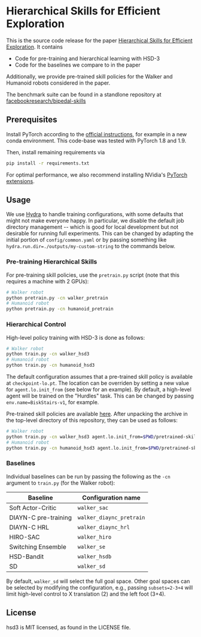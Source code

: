 # Hierarchical Skills for Efficient Exploration

This is the source code release for the paper [Hierarchical Skills for Efficient
Exploration](https://arxiv.org/abs/2110.10809). It contains

- Code for pre-training and hierarchical learning with HSD-3
- Code for the baselines we compare to in the paper

Additionally, we provide pre-trained skill policies for the Walker and Humanoid
robots considered in the paper.

The benchmark suite can be found in a standlone repository at
[facebookresearch/bipedal-skills](https://github.com/facebookresearch/bipedal-skills)

## Prerequisites

Install PyTorch according to the [official
instructions](https://pytorch.org/get-started), for example in a new conda
environment. This code-base was tested with PyTorch 1.8 and 1.9.

Then, install remaining requirements via
```sh
pip install -r requirements.txt
```

For optimal performance, we also recommend installing NVidia's
[PyTorch extensions](https://github.com/NVIDIA/apex).


## Usage

We use [Hydra](https://hydra.cc) to handle training configurations, with some defaults that might
not make everyone happy. In particular, we disable the default job directory
management -- which is good for local development but not desirable for running
full experiments. This can be changed by adapting the initial portion of
`config/common.yaml` or by passing something like
`hydra.run.dir=./outputs/my-custom-string` to the commands below.

### Pre-training Hierarchical Skills

For pre-training skill policies, use the `pretrain.py` script (note that this
requires a machine with 2 GPUs):
```sh
# Walker robot
python pretrain.py -cn walker_pretrain
# Humanoid robot
python pretrain.py -cn humanoid_pretrain
```

### Hierarchical Control

High-level policy training with HSD-3 is done as follows:
```sh
# Walker robot
python train.py -cn walker_hsd3
# Humanoid robot
python train.py -cn humanoid_hsd3
```
The default configuration assumes that a pre-trained skill policy is available
at `checkpoint-lo.pt`. The location can be overriden by setting a new value for
`agent.lo.init_from` (see below for an example). By default, a high-level agent
will be trained on the "Hurdles" task. This can be changed by passing
`env.name=BiskStairs-v1`, for example.

Pre-trained skill policies are available
[here](https://dl.fbaipublicfiles.com/hsd3/pretrained-skills.tar.gz). After
unpacking the archive in the top-level directory of this repository, they can
be used as follows:
```sh
# Walker robot
python train.py -cn walker_hsd3 agent.lo.init_from=$PWD/pretrained-skills/walker.pt
# Humanoid robot
python train.py -cn humanoid_hsd3 agent.lo.init_from=$PWD/pretrained-skills/humanoidpc.pt
```

### Baselines

Individual baselines can be run by passing the following as the `-cn` argument to `train.py` (for the Walker robot):

Baseline | Configuration name
--- | ---
Soft Actor-Critic | `walker_sac`
DIAYN-C pre-training | `walker_diaync_pretrain`
DIAYN-C HRL | `walker_diaync_hrl`
HIRO-SAC | `walker_hiro`
Switching Ensemble | `walker_se`
HSD-Bandit | `walker_hsdb`
SD | `walker_sd`

By default, `walker_sd` will select the full goal space. Other goal spaces can
be selected by modifying the configuration, e.g., passing `subsets=2-3+4` will
limit high-level control to X translation (2) and the left foot (3+4).


## License
hsd3 is MIT licensed, as found in the LICENSE file.
